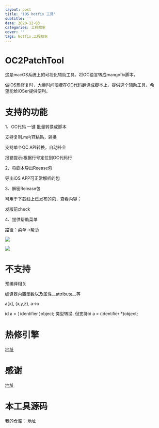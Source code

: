 ```yaml
---
layout: post
title: 'iOS hotfix 工具'
subtitle: ''
date: 2020-12-03
categories: 工程效率
cover: ''
tags: hotfix,工程效率
---
```


# OC2PatchTool

这是macOS系统上的可视化辅助工具，将OC语言转成mangofix脚本。

做iOS热修复时，大量时间浪费在OC代码翻译成脚本上，提供这个辅助工具，希望能给iOSer提供便利。

# 支持的功能

1、OC代码 一键 批量转换成脚本

支持复制.m内容粘贴，转换

支持单个OC API转换，自动补全

报错提示:根据行号定位到OC代码行

2、将脚本导出Reease包

导出iOS APP可正常解析的包

3、解密Release包

可用于下载线上已发布的包，查看内容；

发版前check

4、提供帮助菜单

路径：菜单->帮助

![](../../../assets/img/16194079113513/16194079249747.jpg)


![](media/../../../assets/img/16194079425864.jpg)


# 不支持

预编译相关

编译器内置函数以及属性__attribute__等

a[x], {x,y,z}, a->x

id a = ( identifier )object; 类型转换. 但支持id a = (identifier *)object;


# 热修引擎

[地址](https://github.com/YPLiang19/Mango)

# 感谢

[地址](https://github.com/SilverFruity/oc2mango)

# 本工具源码

我的仓库：
[地址](https://github.com/action121/OC2PatchTool)
